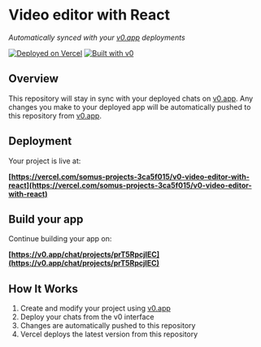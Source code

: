 # Video editor with React

*Automatically synced with your [v0.app](https://v0.app) deployments*

[![Deployed on Vercel](https://img.shields.io/badge/Deployed%20on-Vercel-black?style=for-the-badge&logo=vercel)](https://vercel.com/somus-projects-3ca5f015/v0-video-editor-with-react)
[![Built with v0](https://img.shields.io/badge/Built%20with-v0.app-black?style=for-the-badge)](https://v0.app/chat/projects/prT5RpcjIEC)

## Overview

This repository will stay in sync with your deployed chats on [v0.app](https://v0.app).
Any changes you make to your deployed app will be automatically pushed to this repository from [v0.app](https://v0.app).

## Deployment

Your project is live at:

**[https://vercel.com/somus-projects-3ca5f015/v0-video-editor-with-react](https://vercel.com/somus-projects-3ca5f015/v0-video-editor-with-react)**

## Build your app

Continue building your app on:

**[https://v0.app/chat/projects/prT5RpcjIEC](https://v0.app/chat/projects/prT5RpcjIEC)**

## How It Works

1. Create and modify your project using [v0.app](https://v0.app)
2. Deploy your chats from the v0 interface
3. Changes are automatically pushed to this repository
4. Vercel deploys the latest version from this repository